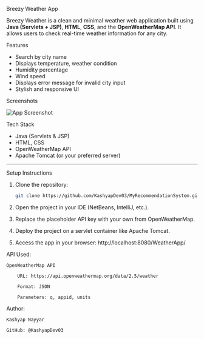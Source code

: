 Breezy Weather App

Breezy Weather is a clean and minimal weather web application built using **Java (Servlets + JSP)**, **HTML**, **CSS**, and the **OpenWeatherMap API**. It allows users to check real-time weather information for any city.


Features

- Search by city name
- Displays temperature, weather condition
- Humidity percentage
- Wind speed
- Displays error message for invalid city input
- Stylish and responsive UI

Screenshots

![App Screenshot](images/screenshot.png)

Tech Stack

- Java (Servlets & JSP)
- HTML, CSS
- OpenWeatherMap API
- Apache Tomcat (or your preferred server)

---

Setup Instructions

1. Clone the repository:
   ```bash
   git clone https://github.com/KashyapDev03/MyRecommendationSystem.git

2. Open the project in your IDE (NetBeans, IntelliJ, etc.).

3. Replace the placeholder API key with your own from OpenWeatherMap.

4. Deploy the project on a servlet container like Apache Tomcat.

5. Access the app in your browser:
    http://localhost:8080/WeatherApp/


API Used:

    OpenWeatherMap API

        URL: https://api.openweathermap.org/data/2.5/weather

        Format: JSON

        Parameters: q, appid, units

Author:

    Kashyap Nayyar

    GitHub: @KashyapDev03
    